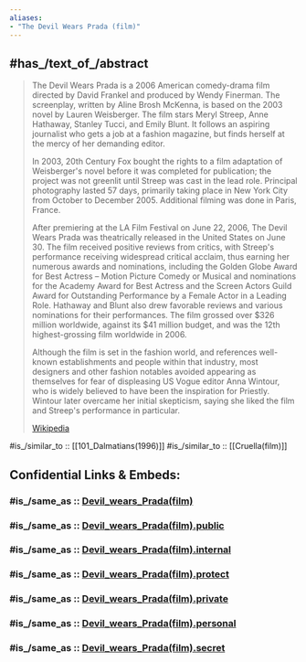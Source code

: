 ```yaml
---
aliases:
- "The Devil Wears Prada (film)"
---
```


## #has_/text_of_/abstract 

> The Devil Wears Prada is a 2006 American comedy-drama film directed by David Frankel and produced by Wendy Finerman. The screenplay, written by Aline Brosh McKenna, is based on the 2003 novel by Lauren Weisberger. The film stars Meryl Streep, Anne Hathaway, Stanley Tucci, and Emily Blunt. It follows an aspiring journalist who gets a job at a fashion magazine, but finds herself at the mercy of her demanding editor. 
>
> In 2003, 20th Century Fox bought the rights to a film adaptation of Weisberger's novel before it was completed for publication; the project was not greenlit until Streep was cast in the lead role. Principal photography lasted 57 days, primarily taking place in New York City from October to December 2005. Additional filming was done in Paris, France.
>
> After premiering at the LA Film Festival on June 22, 2006, The Devil Wears Prada was theatrically released in the United States on June 30. The film received positive reviews from critics, with Streep's performance receiving widespread critical acclaim, thus earning her numerous awards and nominations, including the Golden Globe Award for Best Actress – Motion Picture Comedy or Musical and nominations for the Academy Award for Best Actress and the Screen Actors Guild Award for Outstanding Performance by a Female Actor in a Leading Role. Hathaway and Blunt also drew favorable reviews and various nominations for their performances. The film grossed over $326 million worldwide, against its $41 million budget, and was the 12th highest-grossing film worldwide in 2006.
>
> Although the film is set in the fashion world, and references well-known establishments and people within that industry, most designers and other fashion notables avoided appearing as themselves for fear of displeasing US Vogue editor Anna Wintour, who is widely believed to have been the inspiration for Priestly. Wintour later overcame her initial skepticism, saying she liked the film and Streep's performance in particular.
>
> [Wikipedia](https://en.wikipedia.org/wiki/The%20Devil%20Wears%20Prada%20(film)) 


#is_/similar_to :: [[101_Dalmatians(1996)]] 
#is_/similar_to :: [[Cruella(film)]]


## Confidential Links & Embeds: 

### #is_/same_as :: [Devil_wears_Prada(film)](/_Standards/Society/Communication/Media/Movie/Movie-Genre/Media-Corporations/Streaming_Services/Disney+/Devil_wears_Prada(film).md) 

### #is_/same_as :: [Devil_wears_Prada(film).public](/_public/Society/Communication/Media/Movie/Movie-Genre/Media-Corporations/Streaming_Services/Disney+/Devil_wears_Prada(film).public.md) 

### #is_/same_as :: [Devil_wears_Prada(film).internal](/_internal/Society/Communication/Media/Movie/Movie-Genre/Media-Corporations/Streaming_Services/Disney+/Devil_wears_Prada(film).internal.md) 

### #is_/same_as :: [Devil_wears_Prada(film).protect](/_protect/Society/Communication/Media/Movie/Movie-Genre/Media-Corporations/Streaming_Services/Disney+/Devil_wears_Prada(film).protect.md) 

### #is_/same_as :: [Devil_wears_Prada(film).private](/_private/Society/Communication/Media/Movie/Movie-Genre/Media-Corporations/Streaming_Services/Disney+/Devil_wears_Prada(film).private.md) 

### #is_/same_as :: [Devil_wears_Prada(film).personal](/_personal/Society/Communication/Media/Movie/Movie-Genre/Media-Corporations/Streaming_Services/Disney+/Devil_wears_Prada(film).personal.md) 

### #is_/same_as :: [Devil_wears_Prada(film).secret](/_secret/Society/Communication/Media/Movie/Movie-Genre/Media-Corporations/Streaming_Services/Disney+/Devil_wears_Prada(film).secret.md)


